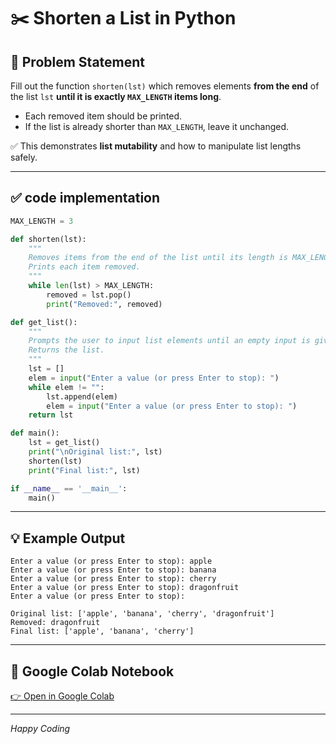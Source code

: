 # ✂️ Shorten a List in Python

## 📝 Problem Statement

Fill out the function `shorten(lst)` which removes elements **from the end** of the list `lst` **until it is exactly `MAX_LENGTH` items long**.

- Each removed item should be printed.
- If the list is already shorter than `MAX_LENGTH`, leave it unchanged.

✅ This demonstrates **list mutability** and how to manipulate list lengths safely.


---

## ✅ code implementation 

```python
MAX_LENGTH = 3

def shorten(lst):
    """
    Removes items from the end of the list until its length is MAX_LENGTH.
    Prints each item removed.
    """
    while len(lst) > MAX_LENGTH:
        removed = lst.pop()
        print("Removed:", removed)

def get_list():
    """
    Prompts the user to input list elements until an empty input is given.
    Returns the list.
    """
    lst = []
    elem = input("Enter a value (or press Enter to stop): ")
    while elem != "":
        lst.append(elem)
        elem = input("Enter a value (or press Enter to stop): ")
    return lst

def main():
    lst = get_list()
    print("\nOriginal list:", lst)
    shorten(lst)
    print("Final list:", lst)

if __name__ == '__main__':
    main()
```

---

## 💡 Example Output

```
Enter a value (or press Enter to stop): apple
Enter a value (or press Enter to stop): banana
Enter a value (or press Enter to stop): cherry
Enter a value (or press Enter to stop): dragonfruit
Enter a value (or press Enter to stop):

Original list: ['apple', 'banana', 'cherry', 'dragonfruit']
Removed: dragonfruit
Final list: ['apple', 'banana', 'cherry']
```

---

## 🔗 Google Colab Notebook

[👉 Open in Google Colab](https://colab.research.google.com/drive/1kT5q73cSqxzsgt3xbz6YugxbWUJMS8Bs?usp=sharing)  


---
*Happy Coding*
